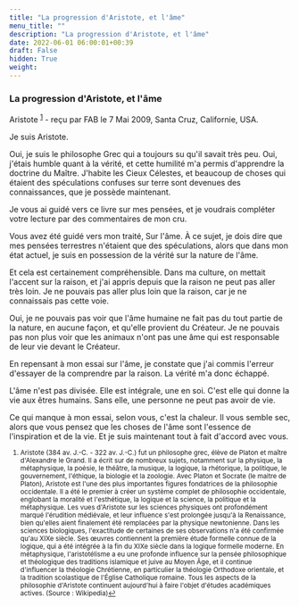 ```yaml
---
title: "La progression d'Aristote, et l'âme"
menu_title: ""
description: "La progression d'Aristote, et l'âme"
date: 2022-06-01 06:00:01+00:39
draft: False
hidden: True
weight:
---
```

### La progression d'Aristote, et l'âme

Aristote <sup id="a1">[1](#f1)</sup> - reçu par FAB le 7 Mai 2009, Santa Cruz, Californie, USA.

Je suis Aristote.

Oui, je suis le philosophe Grec qui a toujours su qu'il savait très peu. Oui, j'étais humble quant à la vérité, et cette humilité m'a permis d'apprendre la doctrine du Maître. J'habite les Cieux Célestes, et beaucoup de choses qui étaient des spéculations confuses sur terre sont devenues des connaissances, que je possède maintenant.

Je vous ai guidé vers ce livre sur mes pensées, et je voudrais compléter votre lecture par des commentaires de mon cru.

Vous avez été guidé vers mon traité, Sur l'âme. À ce sujet, je dois dire que mes pensées terrestres n'étaient que des spéculations, alors que dans mon état actuel, je suis en possession de la vérité sur la nature de l'âme.

Et cela est certainement compréhensible. Dans ma culture, on mettait l'accent sur la raison, et j'ai appris depuis que la raison ne peut pas aller très loin. Je ne pouvais pas aller plus loin que la raison, car je ne connaissais pas cette voie.

Oui, je ne pouvais pas voir que l'âme humaine ne fait pas du tout partie de la nature, en aucune façon, et qu'elle provient du Créateur. Je ne pouvais pas non plus voir que les animaux n'ont pas une âme qui est responsable de leur vie devant le Créateur.

En repensant à mon essai sur l'âme, je constate que j'ai commis l'erreur d'essayer de la comprendre par la raison. La vérité m'a donc échappé.

L'âme n'est pas divisée. Elle est intégrale, une en soi. C'est elle qui donne la vie aux êtres humains. Sans elle, une personne ne peut pas avoir de vie.

Ce qui manque à mon essai, selon vous, c'est la chaleur. Il vous semble sec, alors que vous pensez que les choses de l'âme sont l'essence de l'inspiration et de la vie. Et je suis maintenant tout à fait d'accord avec vous.
<small>

1. <large id="f1"> Aristote (384 av. J.-C. - 322 av. J.-C.) fut un philosophe grec, élève de Platon et maître d'Alexandre le Grand. Il a écrit sur de nombreux sujets, notamment sur la physique, la métaphysique, la poésie, le théâtre, la musique, la logique, la rhétorique, la politique, le gouvernement, l'éthique, la biologie et la zoologie. Avec Platon et Socrate (le maitre de Platon), Aristote est l'une des plus importantes figures fondatrices de la philosophie occidentale. Il a été le premier à créer un système complet de philosophie occidentale, englobant la moralité et l'esthétique, la logique et la science, la politique et la métaphysique. Les vues d'Aristote sur les sciences physiques ont profondément marqué l'érudition médiévale, et leur influence s'est prolongée jusqu'à la Renaissance, bien qu'elles aient finalement été remplacées par la physique newtonienne. Dans les sciences biologiques, l'exactitude de certaines de ses observations n'a été confirmée qu'au XIXe siècle. Ses œuvres contiennent la première étude formelle connue de la logique, qui a été intégrée à la fin du XIXe siècle dans la logique formelle moderne. En métaphysique, l'aristotélisme a eu une profonde influence sur la pensée philosophique et théologique des traditions islamique et juive au Moyen Âge, et il continue d'influencer la théologie Chrétienne, en particulier la théologie Orthodoxe orientale, et la tradition scolastique de l'Église Catholique romaine. Tous les aspects de la philosophie d'Aristote continuent aujourd'hui à faire l'objet d'études académiques actives. (Source : Wikipedia)[↩](#a1)
